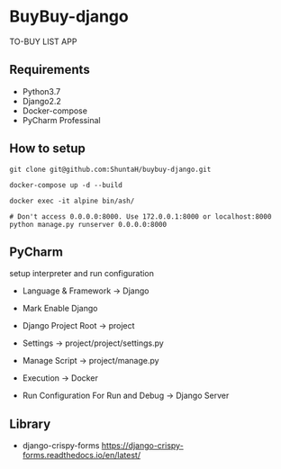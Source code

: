 # BuyBuy-django
TO-BUY LIST APP

## Requirements
* Python3.7
* Django2.2
* Docker-compose
* PyCharm Professinal

## How to setup
```
git clone git@github.com:ShuntaH/buybuy-django.git

docker-compose up -d --build

docker exec -it alpine bin/ash/

# Don't access 0.0.0.0:8000. Use 172.0.0.1:8000 or localhost:8000
python manage.py runserver 0.0.0.0:8000

```

## PyCharm
setup interpreter and run configuration  

* Language & Framework -> Django

* Mark Enable Django

* Django Project Root -> project

* Settings -> project/project/settings.py

* Manage Script -> project/manage.py

* Execution -> Docker

* Run Configuration For Run and Debug -> Django Server

## Library
*  django-crispy-forms
https://django-crispy-forms.readthedocs.io/en/latest/

